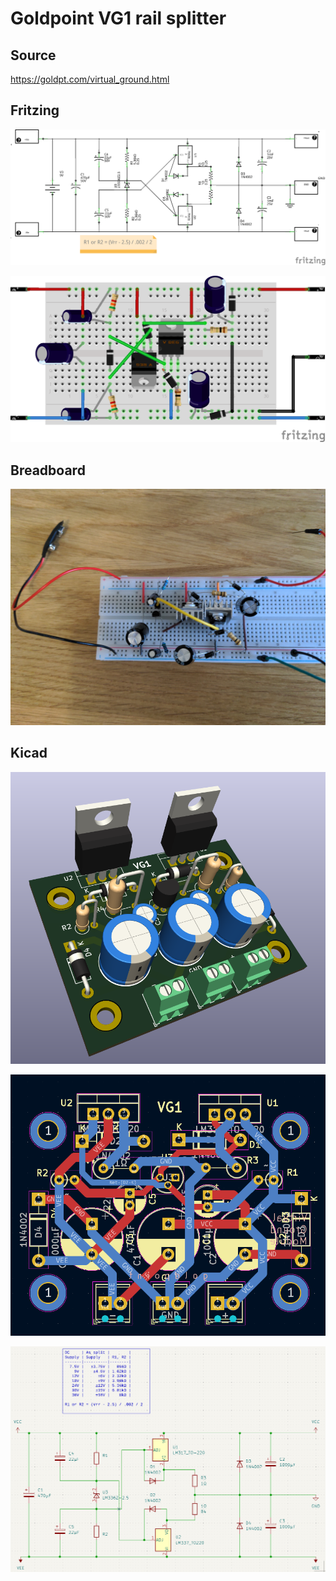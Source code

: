 # Goldpoint VG1 rail splitter

## Source

https://goldpt.com/virtual_ground.html

## Fritzing

![](images/fritzing_sch.png)

![](images/fritzing_bb.png)

## Breadboard

![](images/breadboard.jpg)

## Kicad

![](images/kicad_3d.png)

![](images/kicad_pcb.png)

![](images/kicad_sch.png)

